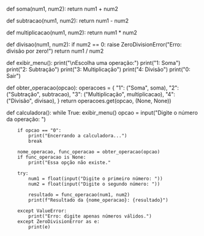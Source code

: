 def soma(num1, num2):
    return num1 + num2

def subtracao(num1, num2):
    return num1 - num2

def multiplicacao(num1, num2):
    return num1 * num2

def divisao(num1, num2):
    if num2 == 0:
        raise ZeroDivisionError("Erro: divisão por zero!")
    return num1 / num2

def exibir_menu():
    print("\nEscolha uma operação:")
    print("1: Soma")
    print("2: Subtração")
    print("3: Multiplicação")
    print("4: Divisão")
    print("0: Sair")

def obter_operacao(opcao):
    operacoes = {
        "1": ("Soma", soma),
        "2": ("Subtração", subtracao),
        "3": ("Multiplicação", multiplicacao),
        "4": ("Divisão", divisao),
    }
    return operacoes.get(opcao, (None, None))

def calculadora():
    while True:
        exibir_menu()
        opcao = input("Digite o número da operação: ")

        if opcao == "0":
            print("Encerrando a calculadora...")
            break

        nome_operacao, func_operacao = obter_operacao(opcao)
        if func_operacao is None:
            print("Essa opção não existe."

        try:
            num1 = float(input("Digite o primeiro número: "))
            num2 = float(input("Digite o segundo número: "))

            resultado = func_operacao(num1, num2)
            print(f"Resultado da {nome_operacao}: {resultado}")

        except ValueError:
            print("Erro: digite apenas números válidos.")
        except ZeroDivisionError as e:
            print(e)
